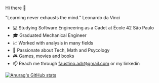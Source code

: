 Hi there 👋

"Learning never exhausts the mind."
Leonardo da Vinci

- 💻 Studying Software Engineering as a Cadet at École 42 São Paulo
- 🎓 Graduated Mechanical Engineer
- 📈 Worked with analysis in many fields
- 🔮 Passionate about Tech, Math and Psycology
- 🎮 Games, movies and books
- 📫 Reach me through faustino.adr@gmail.com or my linkedin

[![Anurag's GitHub stats](https://github-readme-stats.vercel.app/api?username=adrianofaus&show_icons=true&theme=merko)](https://github.com/anuraghazra/github-readme-stats)
